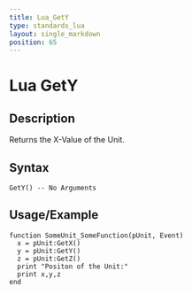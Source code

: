 ```yaml
---
title: Lua_GetY
type: standards_lua
layout: single_markdown
position: 65
---
```


# Lua GetY

## Description

Returns the X-Value of the Unit.

## Syntax

```
GetY() -- No Arguments
```

## Usage/Example

```
function SomeUnit_SomeFunction(pUnit, Event) 
  x = pUnit:GetX() 
  y = pUnit:GetY()
  z = pUnit:GetZ()
  print "Positon of the Unit:"
  print x,y,z
end
```
